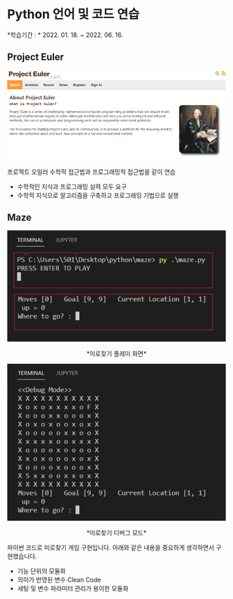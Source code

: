 # Python 언어 및 코드 연습

*학습기간 : * 2022. 01. 18. ~ 2022. 06. 16.

## Project Euler
<p align="center">
  <img src="doc/Project_Euler.png">
</p>

프로젝트 오일러
수학적 접근법과 프로그래밍적 접근법을 같이 연습

* 수학적인 지식과 프로그래밍 실력 모두 요구
* 수학적 지식으로 알고리즘을 구축하고 프로그래밍 기법으로 실행
 

## Maze

<p align="center">
  <img src="doc/maze_play.png">
</p>
<p align="center">
  *미로찾기 플레이 화면*
</p>

<p align="center">
  <img src="doc/maze_debug.png">
</p>
<p align="center">
  *미로찾기 디버그 모드*
</p>

파이썬 코드로 미로찾기 게임 구현입니다.
아래와 같은 내용을 중요하게 생각하면서 구현했습니다.

* 기능 단위의 모듈화
* 의미가 반영된 변수 Clean Code
* 세팅 및 변수 파라미터 관리가 용이한 모듈화